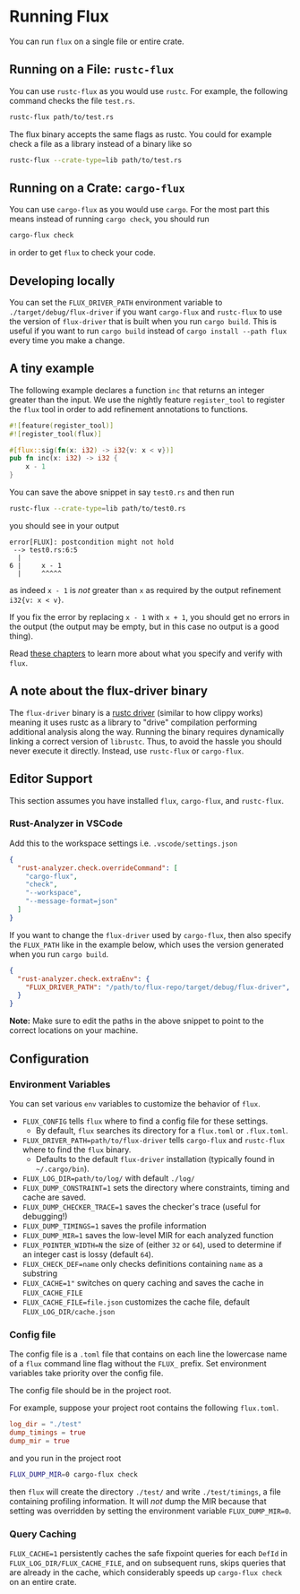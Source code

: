 # Running Flux

You can run `flux` on a single file or entire crate.

## Running on a File: `rustc-flux`

You can use `rustc-flux` as you would use `rustc`.
For example, the following command checks the file `test.rs`.

```bash
rustc-flux path/to/test.rs
```

The flux binary accepts the same flags as rustc.
You could for example check a file as a library instead of a binary like so

```bash
rustc-flux --crate-type=lib path/to/test.rs
```

## Running on a Crate: `cargo-flux`

You can use `cargo-flux` as you would use `cargo`. For the most part this means
instead of running `cargo check`, you should run

``` bash
cargo-flux check
```

in order to get `flux` to check your code.

## Developing locally

You can set the `FLUX_DRIVER_PATH` environment variable to `./target/debug/flux-driver` if you
want `cargo-flux` and `rustc-flux` to use the version of `flux-driver` that is built
when you run `cargo build`. This is useful if you want to run `cargo build` instead
of `cargo install --path flux` every time you make a change.

## A tiny example

The following example declares a function `inc`
that returns an integer greater than the input.
We use the nightly feature `register_tool`
to register the `flux` tool in order to
add refinement annotations to functions.

```rust
#![feature(register_tool)]
#![register_tool(flux)]

#[flux::sig(fn(x: i32) -> i32{v: x < v})]
pub fn inc(x: i32) -> i32 {
    x - 1
}
```

You can save the above snippet in say `test0.rs` and then run

```bash
rustc-flux --crate-type=lib path/to/test0.rs
```

you should see in your output

```text
error[FLUX]: postcondition might not hold
 --> test0.rs:6:5
  |
6 |     x - 1
  |     ^^^^^
```

as indeed `x - 1` is *not* greater than `x` as required by the output refinement `i32{v: x < v}`.

If you fix the error by replacing `x - 1` with `x + 1`, you should get no errors
in the output (the output may be empty, but in this case no output is a good
thing).

Read [these chapters](SUMMARY.md#learn) to learn more about what you specify and verify with `flux`.

## A note about the flux-driver binary

The `flux-driver` binary is a [rustc
driver](https://rustc-dev-guide.rust-lang.org/rustc-driver.html?highlight=driver#the-rustc-driver-and-interface)
(similar to how clippy works) meaning it uses rustc as a library to "drive"
compilation performing additional analysis along the way. Running the binary
requires dynamically linking a correct version of `librustc`. Thus, to avoid the
hassle you should never execute it directly.  Instead, use `rustc-flux` or `cargo-flux`.

## Editor Support

This section assumes you have installed `flux`, `cargo-flux`, and `rustc-flux`.

### Rust-Analyzer in VSCode

Add this to the workspace settings i.e. `.vscode/settings.json`

```json
{
  "rust-analyzer.check.overrideCommand": [
    "cargo-flux",
    "check",
    "--workspace",
    "--message-format=json"
  ]
}
```

If you want to change the `flux-driver` used by `cargo-flux`, then also specify the
`FLUX_PATH` like in the example below, which uses the version generated when you
run `cargo build`.

``` json
{
  "rust-analyzer.check.extraEnv": {
    "FLUX_DRIVER_PATH": "/path/to/flux-repo/target/debug/flux-driver",
  }
}
```

**Note:** Make sure to edit the paths in the above snippet to point to the correct locations on your machine.

## Configuration

### Environment Variables

You can set various `env` variables to customize the behavior of `flux`.

* `FLUX_CONFIG` tells `flux` where to find a config file for these settings.
  * By default, `flux` searches its directory for a `flux.toml` or `.flux.toml`.
* `FLUX_DRIVER_PATH=path/to/flux-driver` tells `cargo-flux` and `rustc-flux` where to find the `flux` binary.
  * Defaults to the default `flux-driver` installation (typically found in `~/.cargo/bin`).
* `FLUX_LOG_DIR=path/to/log/` with default `./log/`
* `FLUX_DUMP_CONSTRAINT=1` sets the directory where constraints, timing and cache are saved.
* `FLUX_DUMP_CHECKER_TRACE=1` saves the checker's trace (useful for debugging!)
* `FLUX_DUMP_TIMINGS=1` saves the profile information
* `FLUX_DUMP_MIR=1` saves the low-level MIR for each analyzed function
* `FLUX_POINTER_WIDTH=N` the size of (either `32` or `64`), used to determine if an integer cast is lossy (default `64`).
* `FLUX_CHECK_DEF=name` only checks definitions containing `name` as a substring
* `FLUX_CACHE=1"` switches on query caching and saves the cache in `FLUX_CACHE_FILE`
* `FLUX_CACHE_FILE=file.json` customizes the cache file, default `FLUX_LOG_DIR/cache.json`

### Config file

The config file is a `.toml` file that contains on each line the lowercase name
of a `flux` command line flag without the `FLUX_` prefix. Set environment
variables take priority over the config file.

The config file should be in the project root.

For example, suppose your project root contains the following `flux.toml`.

```toml
log_dir = "./test"
dump_timings = true
dump_mir = true
```

and you run in the project root

```bash
FLUX_DUMP_MIR=0 cargo-flux check
```

then `flux` will create the directory `./test/` and write `./test/timings`, a file
containing profiling information. It will _not_ dump the MIR because that setting
was overridden by setting the environment variable `FLUX_DUMP_MIR=0`.

### Query Caching

`FLUX_CACHE=1` persistently caches the safe fixpoint queries for each `DefId` in
`FLUX_LOG_DIR/FLUX_CACHE_FILE`, and on subsequent runs, skips queries that are
already in the cache, which considerably speeds up `cargo-flux check` on an
entire crate.
